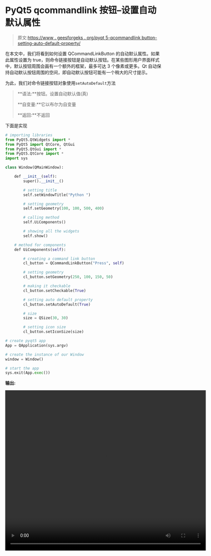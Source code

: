# PyQt5 qcommandlink 按钮–设置自动默认属性

> 原文:[https://www . geesforgeks . org/pyqt 5-qcommandlink button-setting-auto-default-property/](https://www.geeksforgeeks.org/pyqt5-qcommandlinkbutton-setting-auto-default-property/)

在本文中，我们将看到如何设置 QCommandLinkButton 的自动默认属性。如果此属性设置为 true，则命令链接按钮是自动默认按钮。在某些图形用户界面样式中，默认按钮周围会画有一个额外的框架，最多可达 3 个像素或更多。Qt 自动保持自动默认按钮周围的空间，即自动默认按钮可能有一个稍大的尺寸提示。

为此，我们对命令链接按钮对象使用`setAutoDefault`方法

> **语法:**按钮。设置自动默认值(真)
> 
> **自变量:**它以布尔为自变量
> 
> **返回:**不返回

下面是实现

```py
# importing libraries
from PyQt5.QtWidgets import * 
from PyQt5 import QtCore, QtGui
from PyQt5.QtGui import * 
from PyQt5.QtCore import * 
import sys

class Window(QMainWindow):

    def __init__(self):
        super().__init__()

        # setting title
        self.setWindowTitle("Python ")

        # setting geometry
        self.setGeometry(100, 100, 500, 400)

        # calling method
        self.UiComponents()

        # showing all the widgets
        self.show()

    # method for components
    def UiComponents(self):

        # creating a command link button
        cl_button = QCommandLinkButton("Press", self)

        # setting geometry
        cl_button.setGeometry(250, 100, 150, 50)

        # making it checkable
        cl_button.setCheckable(True)

        # setting auto default property
        cl_button.setAutoDefault(True)

        # size
        size = QSize(30, 30)

        # setting icon size
        cl_button.setIconSize(size)

# create pyqt5 app
App = QApplication(sys.argv)

# create the instance of our Window
window = Window()

# start the app
sys.exit(App.exec())
```

**输出:**

<video class="wp-video-shortcode" id="video-439968-1" width="640" height="512" preload="metadata" controls=""><source type="video/mp4" src="https://media.geeksforgeeks.org/wp-content/uploads/20200626022415/Python-2020-06-26-02-23-39.mp4?_=1">[https://media.geeksforgeeks.org/wp-content/uploads/20200626022415/Python-2020-06-26-02-23-39.mp4](https://media.geeksforgeeks.org/wp-content/uploads/20200626022415/Python-2020-06-26-02-23-39.mp4)</video>